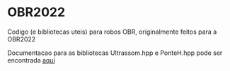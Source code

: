 # OBR2022

Codigo (e bibliotecas uteis) para robos OBR, originalmente feitos para a OBR2022

Documentacao para as bibliotecas Ultrassom.hpp e PonteH.hpp pode ser encontrada [aqui](https://github.com/joao0606almeida/OBR2022/wiki)
